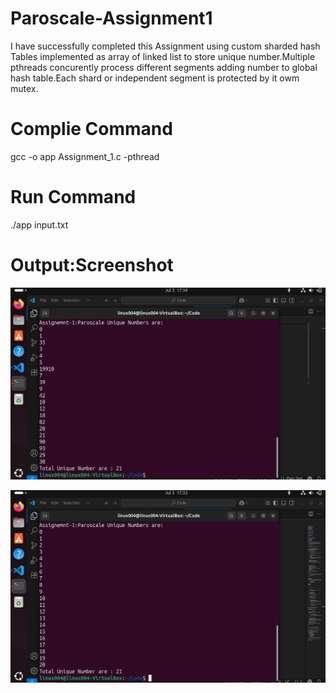 # Paroscale-Assignment1
I have successfully completed this Assignment using custom sharded hash Tables implemented as array of linked list to store unique number.Multiple pthreads concurently process different segments adding number to global hash table.Each shard or independent segment is protected by it owm mutex.

# Complie Command
gcc -o app Assignment_1.c -pthread

# Run Command
./app input.txt

# Output:Screenshot
![image alt](https://github.com/Ishaanyadav2004/Paroscale-Assignment1/blob/main/Screenshot%20from%202025-07-03%2017-34-46.png?raw=true)

![iamge alt](https://github.com/Ishaanyadav2004/Paroscale-Assignment1/blob/main/Screenshot%20from%202025-07-03%2017-33-34.png?raw=true)



